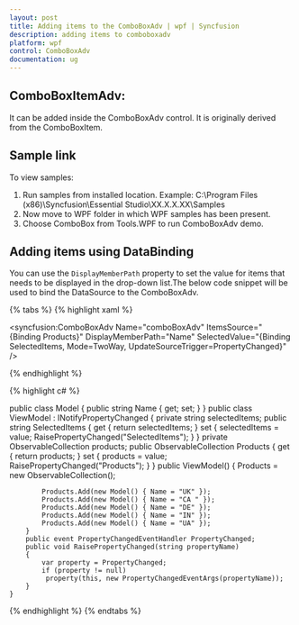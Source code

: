```yaml
---
layout: post
title: Adding items to the ComboBoxAdv | wpf | Syncfusion
description: adding items to comboboxadv 
platform: wpf
control: ComboBoxAdv
documentation: ug
---
```


## ComboBoxItemAdv: 

It can be added inside the ComboBoxAdv control. It is originally derived from the ComboBoxItem.

## Sample link

To view samples:

1. Run samples from installed location.
   Example: C:\Program Files (x86)\Syncfusion\Essential Studio\XX.X.X.XX\Samples
2. Now move to WPF folder in which WPF samples has been present.
4. Choose ComboBox from Tools.WPF to run ComboBoxAdv demo.

## Adding items using DataBinding  

You can use the `DisplayMemberPath` property to set the value for items that needs to be displayed in the drop-down list.The below code snippet will be used to bind the DataSource to the ComboBoxAdv.

{% tabs %}
{% highlight xaml %}

<syncfusion:ComboBoxAdv Name="comboBoxAdv" ItemsSource="{Binding Products}"               DisplayMemberPath="Name"                                                         SelectedValue="{Binding SelectedItems, Mode=TwoWay, UpdateSourceTrigger=PropertyChanged}" />

{% endhighlight %}

{% highlight c# %}

public class Model
{ 
    public string Name { get; set; }
}
    public class ViewModel : INotifyPropertyChanged
    {
        private string selectedItems;
        public string SelectedItems
        {
            get
            {
                return selectedItems;
            }
            set
            {
                selectedItems = value;
                RaisePropertyChanged("SelectedItems");
            }
        }
        private ObservableCollection<Model> products;
        public ObservableCollection<Model> Products
        {
            get 
            { 
                return products; 
            }
            set 
            {
                products = value;
                RaisePropertyChanged("Products");
            }
        }
        public ViewModel()
        {
            Products = new ObservableCollection<Model1>();

            Products.Add(new Model() { Name = "UK" });
            Products.Add(new Model() { Name = "CA " });
            Products.Add(new Model() { Name = "DE" });
            Products.Add(new Model() { Name = "IN" });
            Products.Add(new Model() { Name = "UA" });
        }
        public event PropertyChangedEventHandler PropertyChanged;
        public void RaisePropertyChanged(string propertyName)
        {
            var property = PropertyChanged;
            if (property != null)
             property(this, new PropertyChangedEventArgs(propertyName));
        }
    }
{% endhighlight %}
{% endtabs %}
